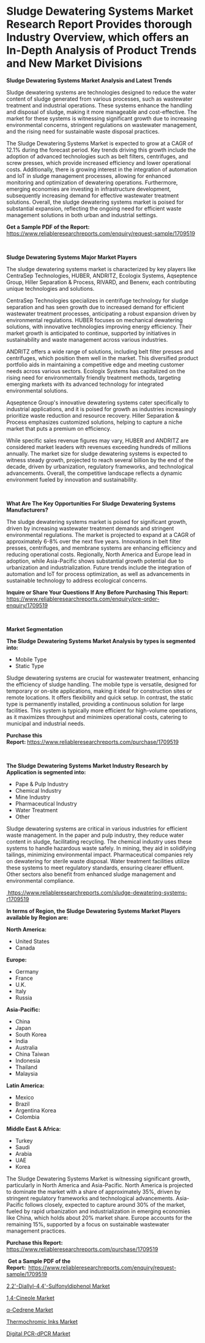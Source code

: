 <p><h1>Sludge Dewatering Systems Market Research Report Provides thorough Industry Overview, which offers an In-Depth Analysis of Product Trends and New Market Divisions</h1></p><p><strong>Sludge Dewatering Systems Market Analysis and Latest Trends</strong></p>
<p><p>Sludge dewatering systems are technologies designed to reduce the water content of sludge generated from various processes, such as wastewater treatment and industrial operations. These systems enhance the handling and disposal of sludge, making it more manageable and cost-effective. The market for these systems is witnessing significant growth due to increasing environmental concerns, stringent regulations on wastewater management, and the rising need for sustainable waste disposal practices.</p><p>The Sludge Dewatering Systems Market is expected to grow at a CAGR of 12.1% during the forecast period. Key trends driving this growth include the adoption of advanced technologies such as belt filters, centrifuges, and screw presses, which provide increased efficiency and lower operational costs. Additionally, there is growing interest in the integration of automation and IoT in sludge management processes, allowing for enhanced monitoring and optimization of dewatering operations. Furthermore, emerging economies are investing in infrastructure development, subsequently increasing demand for effective wastewater treatment solutions. Overall, the sludge dewatering systems market is poised for substantial expansion, reflecting the ongoing need for efficient waste management solutions in both urban and industrial settings.</p></p>
<p><strong>Get a Sample PDF of the Report:&nbsp;</strong> <a href="https://www.reliableresearchreports.com/enquiry/request-sample/1709519?utm_campaign=34&utm_medium=2&utm_source=Github&utm_content=ia&utm_term=27032025&utm_id=sludge-dewatering-systems">https://www.reliableresearchreports.com/enquiry/request-sample/1709519</a></p>
<p>&nbsp;</p>
<p><strong>Sludge Dewatering Systems Major Market Players</strong></p>
<p><p>The sludge dewatering systems market is characterized by key players like CentraSep Technologies, HUBER, ANDRITZ, Ecologix Systems, Aqseptence Group, Hiller Separation & Process, RIVARD, and Benenv, each contributing unique technologies and solutions.</p><p>CentraSep Technologies specializes in centrifuge technology for sludge separation and has seen growth due to increased demand for efficient wastewater treatment processes, anticipating a robust expansion driven by environmental regulations. HUBER focuses on mechanical dewatering solutions, with innovative technologies improving energy efficiency. Their market growth is anticipated to continue, supported by initiatives in sustainability and waste management across various industries.</p><p>ANDRITZ offers a wide range of solutions, including belt filter presses and centrifuges, which position them well in the market. This diversified product portfolio aids in maintaining a competitive edge and meeting customer needs across various sectors. Ecologix Systems has capitalized on the rising need for environmentally friendly treatment methods, targeting emerging markets with its advanced technology for integrated environmental solutions.</p><p>Aqseptence Group's innovative dewatering systems cater specifically to industrial applications, and it is poised for growth as industries increasingly prioritize waste reduction and resource recovery. Hiller Separation & Process emphasizes customized solutions, helping to capture a niche market that puts a premium on efficiency.</p><p>While specific sales revenue figures may vary, HUBER and ANDRITZ are considered market leaders with revenues exceeding hundreds of millions annually. The market size for sludge dewatering systems is expected to witness steady growth, projected to reach several billion by the end of the decade, driven by urbanization, regulatory frameworks, and technological advancements. Overall, the competitive landscape reflects a dynamic environment fueled by innovation and sustainability.</p></p>
<p>&nbsp;</p>
<p><strong>What Are The Key Opportunities For Sludge Dewatering Systems Manufacturers?</strong></p>
<p><p>The sludge dewatering systems market is poised for significant growth, driven by increasing wastewater treatment demands and stringent environmental regulations. The market is projected to expand at a CAGR of approximately 6-8% over the next five years. Innovations in belt filter presses, centrifuges, and membrane systems are enhancing efficiency and reducing operational costs. Regionally, North America and Europe lead in adoption, while Asia-Pacific shows substantial growth potential due to urbanization and industrialization. Future trends include the integration of automation and IoT for process optimization, as well as advancements in sustainable technology to address ecological concerns.</p></p>
<p><strong>Inquire or Share Your Questions If Any Before Purchasing This Report:</strong> <a href="https://www.reliableresearchreports.com/enquiry/pre-order-enquiry/1709519?utm_campaign=34&utm_medium=2&utm_source=Github&utm_content=ia&utm_term=27032025&utm_id=sludge-dewatering-systems">https://www.reliableresearchreports.com/enquiry/pre-order-enquiry/1709519</a></p>
<p>&nbsp;</p>
<p><strong>Market Segmentation</strong></p>
<p><strong>The Sludge Dewatering Systems Market Analysis by types is segmented into:</strong></p>
<p><ul><li>Mobile Type</li><li>Static Type</li></ul></p>
<p><p>Sludge dewatering systems are crucial for wastewater treatment, enhancing the efficiency of sludge handling. The mobile type is versatile, designed for temporary or on-site applications, making it ideal for construction sites or remote locations. It offers flexibility and quick setup. In contrast, the static type is permanently installed, providing a continuous solution for large facilities. This system is typically more efficient for high-volume operations, as it maximizes throughput and minimizes operational costs, catering to municipal and industrial needs.</p></p>
<p><strong>Purchase this Report:&nbsp;</strong><a href="https://www.reliableresearchreports.com/purchase/1709519?utm_campaign=34&utm_medium=2&utm_source=Github&utm_content=ia&utm_term=27032025&utm_id=sludge-dewatering-systems">https://www.reliableresearchreports.com/purchase/1709519</a></p>
<p>&nbsp;</p>
<p><strong>The Sludge Dewatering Systems Market Industry Research by Application is segmented into:</strong></p>
<p><ul><li>Pape & Pulp Industry</li><li>Chemical Industry</li><li>Mine Industry</li><li>Pharmaceutical Industry</li><li>Water Treatment</li><li>Other</li></ul></p>
<p><p>Sludge dewatering systems are critical in various industries for efficient waste management. In the paper and pulp industry, they reduce water content in sludge, facilitating recycling. The chemical industry uses these systems to handle hazardous waste safely. In mining, they aid in solidifying tailings, minimizing environmental impact. Pharmaceutical companies rely on dewatering for sterile waste disposal. Water treatment facilities utilize these systems to meet regulatory standards, ensuring clearer effluent. Other sectors also benefit from enhanced sludge management and environmental compliance.</p></p>
<p><a href="https://www.reliableresearchreports.com/sludge-dewatering-systems-r1709519?utm_campaign=34&utm_medium=2&utm_source=Github&utm_content=ia&utm_term=27032025&utm_id=sludge-dewatering-systems">&nbsp;https://www.reliableresearchreports.com/sludge-dewatering-systems-r1709519</a></p>
<p><strong>In terms of Region, the Sludge Dewatering Systems Market Players available by Region are:</strong></p>
<p>
    <p> <strong> North America: </strong>
        <ul>
            <li>United States</li>
            <li>Canada</li>
        </ul>
        </p> 
    <p> <strong> Europe: </strong>
        <ul>
            <li>Germany</li>
            <li>France</li>
            <li>U.K.</li>
            <li>Italy</li>
            <li>Russia</li>
        </ul>
        </p> 
    <p> <strong> Asia-Pacific: </strong>
        <ul>
            <li>China</li>
            <li>Japan</li>
            <li>South Korea</li>
            <li>India</li>
            <li>Australia</li>
            <li>China Taiwan</li>
            <li>Indonesia</li>
            <li>Thailand</li>
            <li>Malaysia</li>
        </ul>
        </p> 
    <p> <strong> Latin America: </strong>
        <ul>
            <li>Mexico</li>
            <li>Brazil</li>
            <li>Argentina Korea</li>
            <li>Colombia</li>
        </ul>
        </p> 
    <p> <strong> Middle East & Africa: </strong>
        <ul>
            <li>Turkey</li>
            <li>Saudi</li>
            <li>Arabia</li>
            <li>UAE</li>
            <li>Korea</li>
        </ul>
    </p>
    </p>
<p><p>The Sludge Dewatering Systems Market is witnessing significant growth, particularly in North America and Asia-Pacific. North America is projected to dominate the market with a share of approximately 35%, driven by stringent regulatory frameworks and technological advancements. Asia-Pacific follows closely, expected to capture around 30% of the market, fueled by rapid urbanization and industrialization in emerging economies like China, which holds about 20% market share. Europe accounts for the remaining 15%, supported by a focus on sustainable wastewater management practices.</p></p>
<p><strong>Purchase this Report: </strong><a href="https://www.reliableresearchreports.com/purchase/1709519?utm_campaign=34&utm_medium=2&utm_source=Github&utm_content=ia&utm_term=27032025&utm_id=sludge-dewatering-systems">https://www.reliableresearchreports.com/purchase/1709519</a></p>
<p>&nbsp;<strong>Get a Sample PDF of the Report:&nbsp;&nbsp;</strong><a href="https://www.reliableresearchreports.com/enquiry/request-sample/1709519?utm_campaign=34&utm_medium=2&utm_source=Github&utm_content=ia&utm_term=27032025&utm_id=sludge-dewatering-systems">https://www.reliableresearchreports.com/enquiry/request-sample/1709519</a></p>
<p><strong></strong></p>
<p><p><a href="https://github.com/signallaikun/Market-Research-Report-List-1/blob/main/22-diallyl-44-sulfonyldiphenol-market.md?utm_campaign=34&utm_medium=2&utm_source=Github&utm_content=ia&utm_term=27032025&utm_id=sludge-dewatering-systems">2,2'-Diallyl-4,4'-Sulfonyldiphenol Market</a></p><p><a href="https://github.com/shefikagbons/Market-Research-Report-List-1/blob/main/14-cineole-market.md?utm_campaign=34&utm_medium=2&utm_source=Github&utm_content=ia&utm_term=27032025&utm_id=sludge-dewatering-systems">1,4-Cineole Market</a></p><p><a href="https://github.com/nontoengolo/Market-Research-Report-List-1/blob/main/a-cedrene-market.md?utm_campaign=34&utm_medium=2&utm_source=Github&utm_content=ia&utm_term=27032025&utm_id=sludge-dewatering-systems">α-Cedrene Market</a></p><p><a href="https://github.com/mateyappiazo/Market-Research-Report-List-1/blob/main/thermochromic-inks-market.md?utm_campaign=34&utm_medium=2&utm_source=Github&utm_content=ia&utm_term=27032025&utm_id=sludge-dewatering-systems">Thermochromic Inks Market</a></p><p><a href="https://github.com/gunbybeahmg1/Market-Research-Report-List-1/blob/main/digital-pcr-dpcr-market.md?utm_campaign=34&utm_medium=2&utm_source=Github&utm_content=ia&utm_term=27032025&utm_id=sludge-dewatering-systems">Digital PCR-dPCR Market</a></p></p>